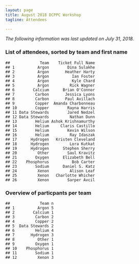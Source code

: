 ```yaml
---
layout: page
title: August 2018 DCPPC Workshop 
tagline: Attendees

---
```


*The following information was last updated on July 31, 2018.*

### List of attendees, sorted by team and first name

    ##             Team    Ticket Full Name
    ## 1          Argon        Dina Sulakhe
    ## 2          Argon       Heather Harty
    ## 3          Argon          Ian Foster
    ## 4          Argon          Kyle Chard
    ## 5          Argon         Rick Wagner
    ## 6        Calcium      Brian O'Connor
    ## 7         Carbon       Jessica Lyons
    ## 8         Carbon       Paul Avillach
    ## 9         Copper  Amanda Charbonneau
    ## 10        Copper        Rayna Harris
    ## 11 Data Stewards        Jared Nedzel
    ## 12 Data Stewards         Nathan Dunn
    ## 13        Helium Ashok Krishnamurthy
    ## 14        Helium     Claris Castillo
    ## 15        Helium        Kevin Wilson
    ## 16        Helium         Ray Idaszak
    ## 17      Hydrogen   Kristen Cleveland
    ## 18      Hydrogen         Lora Kutkat
    ## 19      Hydrogen      Stephen Sherry
    ## 20         Other        Saul Kravitz
    ## 21        Oxygen      Elizabeth Bell
    ## 22    Phosphorus          Bob Carter
    ## 23        Sodium      Daniel S. Katz
    ## 24         Xenon         Alison Leaf
    ## 25         Xenon   Charlotte Whicher
    ## 26         Xenon        Sarper Avcil

### Overview of particpants per team

    ##             Team n
    ## 1          Argon 5
    ## 2        Calcium 1
    ## 3         Carbon 2
    ## 4         Copper 2
    ## 5  Data Stewards 2
    ## 6         Helium 4
    ## 7       Hydrogen 3
    ## 8          Other 1
    ## 9         Oxygen 1
    ## 10    Phosphorus 1
    ## 11        Sodium 1
    ## 12         Xenon 3